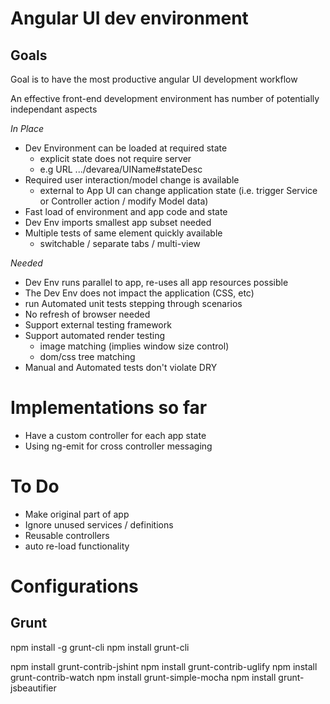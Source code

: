 Angular UI dev environment
==========================

Goals
-----

Goal is to have the most productive angular UI development workflow

An effective front-end development environment has number of potentially independant aspects

_In Place_

* Dev Environment can be loaded at required state 
	- explicit state does not require server
	- e.g URL .../devarea/UIName#stateDesc
* Required user interaction/model change is available
	- external to App UI can change application state (i.e. trigger Service or Controller action / modify Model data)
* Fast load of environment and app code and state
* Dev Env imports smallest app subset needed
* Multiple tests of same element quickly available
	- switchable / separate tabs / multi-view
		
_Needed_

* Dev Env runs parallel to app, re-uses all app resources possible
* The Dev Env does not impact the application (CSS, etc)
* run Automated unit tests stepping through scenarios
* No refresh of browser needed
* Support external testing framework
* Support automated render testing
	- image matching (implies window size control) 
	- dom/css tree matching
* Manual and Automated tests don't violate DRY
 

Implementations so far
=====================
* Have a custom controller for each app state
* Using ng-emit for cross controller messaging

To Do
=====
* Make original part of app 
* Ignore unused services / definitions
* Reusable controllers
* auto re-load functionality


Configurations
==============
Grunt
-----
npm install -g grunt-cli
npm install grunt-cli

npm install grunt-contrib-jshint
npm install grunt-contrib-uglify
npm install grunt-contrib-watch
npm install grunt-simple-mocha
npm install grunt-jsbeautifier

